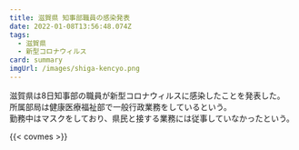 ```yaml
---
title: 滋賀県 知事部職員の感染発表
date: 2022-01-08T13:56:48.074Z
tags:
  - 滋賀県
  - 新型コロナウィルス
card: summary
imgUrl: /images/shiga-kencyo.png
---
```

滋賀県は8日知事部の職員が新型コロナウィルスに感染したことを発表した。  
所属部局は健康医療福祉部で一般行政業務をしているという。  
勤務中はマスクをしており、県民と接する業務には従事していなかったという。

{{< covmes >}}